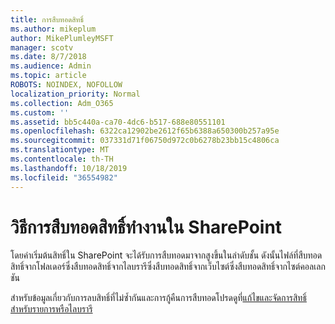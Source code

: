 ```yaml
---
title: การสืบทอดสิทธิ์
ms.author: mikeplum
author: MikePlumleyMSFT
manager: scotv
ms.date: 8/7/2018
ms.audience: Admin
ms.topic: article
ROBOTS: NOINDEX, NOFOLLOW
localization_priority: Normal
ms.collection: Adm_O365
ms.custom: ''
ms.assetid: bb5c440a-ca70-4dc6-b517-688e80551101
ms.openlocfilehash: 6322ca12902be2612f65b6388a650300b257a95e
ms.sourcegitcommit: 037331d71f06750d972c0b6278b23bb15c4806ca
ms.translationtype: MT
ms.contentlocale: th-TH
ms.lasthandoff: 10/18/2019
ms.locfileid: "36554982"
---
```

# <a name="how-permissions-inheritance-works-in-sharepoint"></a>วิธีการสืบทอดสิทธิ์ทำงานใน SharePoint

โดยค่าเริ่มต้นสิทธิ์ใน SharePoint จะได้รับการสืบทอดมาจากสูงขึ้นในลำดับชั้น ดังนั้นไฟล์ที่สืบทอดสิทธิ์จากโฟลเดอร์ซึ่งสืบทอดสิทธิ์จากไลบรารีซึ่งสืบทอดสิทธิ์จากเว็บไซต์ซึ่งสืบทอดสิทธิ์จากไซต์คอลเลกชัน
  
สำหรับข้อมูลเกี่ยวกับการลบสิทธิ์ที่ไม่ซ้ำกันและการกู้คืนการสืบทอดโปรดดูที่[แก้ไขและจัดการสิทธิ์สำหรับรายการหรือไลบรารี](https://go.microsoft.com/fwlink/?linkid=869946)
  

